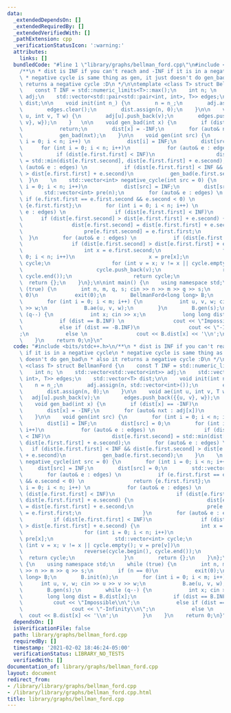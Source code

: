 ```yaml
---
data:
  _extendedDependsOn: []
  _extendedRequiredBy: []
  _extendedVerifiedWith: []
  _pathExtension: cpp
  _verificationStatusIcon: ':warning:'
  attributes:
    links: []
  bundledCode: "#line 1 \"library/graphs/bellman_ford.cpp\"\n#include <bits/stdc++.h>\n\
    /**\n * dist is INF if you can't reach and -INF if it is in a negative cycle\n\
    \ * negative cycle is same thing as gen, it just doesn't do gen_bad\n * also it\
    \ returns a negative cycle :D\n */\n\ntemplate <class T> struct BellmanFord {\n\
    \    const T INF = std::numeric_limits<T>::max();\n    int n; \n    std::vector<std::vector<int>>\
    \ adj;\n    std::vector<std::pair<std::pair<int, int>, T>> edges;\n    std::vector<T>\
    \ dist;\n\n    void init(int n_) {\n        n = n_;\n        adj.assign(n, std::vector<int>());\n\
    \        edges.clear();\n        dist.assign(n, 0);\n    }\n\n    void ae(int\
    \ u, int v, T w) {\n        adj[u].push_back(v);\n        edges.push_back({{u,\
    \ v}, w});\n    }   \n\n    void gen_bad(int x) {\n        if (dist[x] == -INF)\n\
    \            return;\n        dist[x] = -INF;\n        for (auto& nxt : adj[x])\n\
    \            gen_bad(nxt);\n    }\n\n    void gen(int src) {\n        for (int\
    \ i = 0; i < n; i++) \n            dist[i] = INF;\n        dist[src] = 0;\n  \
    \      for (int i = 0; i < n; i++)\n            for (auto& e : edges) \n     \
    \           if (dist[e.first.first] < INF)\n                    dist[e.first.second]\
    \ = std::min(dist[e.first.second], dist[e.first.first] + e.second);\n        for\
    \ (auto& e : edges) \n            if (dist[e.first.first] < INF && dist[e.first.second]\
    \ > dist[e.first.first] + e.second)\n            gen_bad(e.first.second);\n  \
    \  }\n    \n    std::vector<int> negative_cycle(int src = 0) {\n        for (int\
    \ i = 0; i < n; i++)\n            dist[src] = INF;\n        dist[src] = 0;\n \
    \       std::vector<int> pre(n);\n        for (auto& e : edges) \n           \
    \ if (e.first.first == e.first.second && e.second < 0) \n                return\
    \ {e.first.first};\n        for (int i = 0; i < n; i++) \n            for (auto&\
    \ e : edges) \n                if (dist[e.first.first] < INF)\n              \
    \      if (dist[e.first.second] > dist[e.first.first] + e.second) {\n        \
    \                dist[e.first.second] = dist[e.first.first] + e.second;\n    \
    \                    pre[e.first.second] = e.first.first;\n                  \
    \  }\n        for (auto& e : edges) \n            if (dist[e.first.first] < INF)\n\
    \                if (dist[e.first.second] > dist[e.first.first] + e.second) {\n\
    \                    int x = e.first.second;\n                    for (int i =\
    \ 0; i < n; i++)\n                        x = pre[x];\n                    std::vector<int>\
    \ cycle;\n                    for (int v = x; v != x || cycle.empty(); v = pre[v])\n\
    \                        cycle.push_back(v);\n                    reverse(cycle.begin(),\
    \ cycle.end());\n                    return cycle;\n                }\n      \
    \  return {};\n    }\n};\n\nint main() {\n    using namespace std;\n    while\
    \ (true) {\n        int n, m, q, s; cin >> n >> m >> q >> s;\n        if (n ==\
    \ 0)\n            exit(0);\n        BellmanFord<long long> B;\n        B.init(n);\n\
    \        for (int i = 0; i < m; i++) {\n            int u, v, w; cin >> u >> v\
    \ >> w;\n            B.ae(u, v, w);\n        }\n        B.gen(s);\n        while\
    \ (q--) {\n            int x; cin >> x;\n            long long dist = B.dist[x];\n\
    \            if (dist == B.INF) \n                cout << \"Impossible\\n\";\n\
    \            else if (dist == -B.INF)\n                cout << \"-Infinity\\n\"\
    ;\n            else \n                cout << B.dist[x] << '\\n';\n        }\n\
    \    }\n    return 0;\n}\n"
  code: "#include <bits/stdc++.h>\n/**\n * dist is INF if you can't reach and -INF\
    \ if it is in a negative cycle\n * negative cycle is same thing as gen, it just\
    \ doesn't do gen_bad\n * also it returns a negative cycle :D\n */\n\ntemplate\
    \ <class T> struct BellmanFord {\n    const T INF = std::numeric_limits<T>::max();\n\
    \    int n; \n    std::vector<std::vector<int>> adj;\n    std::vector<std::pair<std::pair<int,\
    \ int>, T>> edges;\n    std::vector<T> dist;\n\n    void init(int n_) {\n    \
    \    n = n_;\n        adj.assign(n, std::vector<int>());\n        edges.clear();\n\
    \        dist.assign(n, 0);\n    }\n\n    void ae(int u, int v, T w) {\n     \
    \   adj[u].push_back(v);\n        edges.push_back({{u, v}, w});\n    }   \n\n\
    \    void gen_bad(int x) {\n        if (dist[x] == -INF)\n            return;\n\
    \        dist[x] = -INF;\n        for (auto& nxt : adj[x])\n            gen_bad(nxt);\n\
    \    }\n\n    void gen(int src) {\n        for (int i = 0; i < n; i++) \n    \
    \        dist[i] = INF;\n        dist[src] = 0;\n        for (int i = 0; i < n;\
    \ i++)\n            for (auto& e : edges) \n                if (dist[e.first.first]\
    \ < INF)\n                    dist[e.first.second] = std::min(dist[e.first.second],\
    \ dist[e.first.first] + e.second);\n        for (auto& e : edges) \n         \
    \   if (dist[e.first.first] < INF && dist[e.first.second] > dist[e.first.first]\
    \ + e.second)\n            gen_bad(e.first.second);\n    }\n    \n    std::vector<int>\
    \ negative_cycle(int src = 0) {\n        for (int i = 0; i < n; i++)\n       \
    \     dist[src] = INF;\n        dist[src] = 0;\n        std::vector<int> pre(n);\n\
    \        for (auto& e : edges) \n            if (e.first.first == e.first.second\
    \ && e.second < 0) \n                return {e.first.first};\n        for (int\
    \ i = 0; i < n; i++) \n            for (auto& e : edges) \n                if\
    \ (dist[e.first.first] < INF)\n                    if (dist[e.first.second] >\
    \ dist[e.first.first] + e.second) {\n                        dist[e.first.second]\
    \ = dist[e.first.first] + e.second;\n                        pre[e.first.second]\
    \ = e.first.first;\n                    }\n        for (auto& e : edges) \n  \
    \          if (dist[e.first.first] < INF)\n                if (dist[e.first.second]\
    \ > dist[e.first.first] + e.second) {\n                    int x = e.first.second;\n\
    \                    for (int i = 0; i < n; i++)\n                        x =\
    \ pre[x];\n                    std::vector<int> cycle;\n                    for\
    \ (int v = x; v != x || cycle.empty(); v = pre[v])\n                        cycle.push_back(v);\n\
    \                    reverse(cycle.begin(), cycle.end());\n                  \
    \  return cycle;\n                }\n        return {};\n    }\n};\n\nint main()\
    \ {\n    using namespace std;\n    while (true) {\n        int n, m, q, s; cin\
    \ >> n >> m >> q >> s;\n        if (n == 0)\n            exit(0);\n        BellmanFord<long\
    \ long> B;\n        B.init(n);\n        for (int i = 0; i < m; i++) {\n      \
    \      int u, v, w; cin >> u >> v >> w;\n            B.ae(u, v, w);\n        }\n\
    \        B.gen(s);\n        while (q--) {\n            int x; cin >> x;\n    \
    \        long long dist = B.dist[x];\n            if (dist == B.INF) \n      \
    \          cout << \"Impossible\\n\";\n            else if (dist == -B.INF)\n\
    \                cout << \"-Infinity\\n\";\n            else \n              \
    \  cout << B.dist[x] << '\\n';\n        }\n    }\n    return 0;\n}"
  dependsOn: []
  isVerificationFile: false
  path: library/graphs/bellman_ford.cpp
  requiredBy: []
  timestamp: '2021-02-02 18:46:24-05:00'
  verificationStatus: LIBRARY_NO_TESTS
  verifiedWith: []
documentation_of: library/graphs/bellman_ford.cpp
layout: document
redirect_from:
- /library/library/graphs/bellman_ford.cpp
- /library/library/graphs/bellman_ford.cpp.html
title: library/graphs/bellman_ford.cpp
---
```


